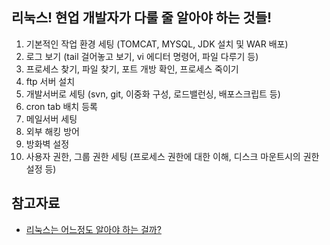 ## 리눅스! 현업 개발자가 다룰 줄 알아야 하는 것들!

1. 기본적인 작업 환경 세팅 (TOMCAT, MYSQL, JDK 설치 및 WAR 배포)
2. 로그 보기 (tail 걸어놓고 보기, vi 에디터 명령어, 파일 다루기 등)
3. 프로세스 찾기, 파일 찾기, 포트 개방 확인, 프로세스 죽이기
4. ftp 서버 설치
5. 개발서버로 세팅 (svn, git, 이중화 구성, 로드밸런싱, 배포스크립트 등)
6. cron tab 배치 등록
7. 메일서버 세팅
8. 외부 해킹 방어
9. 방화벽 설정
10. 사용자 권한, 그룹 권한 세팅 (프로세스 권한에 대한 이해, 디스크 마운트시의 권한 설정 등)

## 참고자료

- [리눅스는 어느정도 알아야 하는 걸까?](https://yermi.tistory.com/entry/%EC%9D%BC%EC%83%81-Linux-%EC%96%B4%EB%8A%90-%EC%A0%95%EB%8F%84-%EC%95%8C%EC%95%84%EC%95%BC-%ED%95%98%EB%8A%94-%EA%B2%83%EC%9D%BC%EA%B9%8C-%EC%B4%88%EB%B3%B4%EA%B0%9C%EB%B0%9C%EC%9E%90%EC%9D%98%C2%A0%EB%A6%AC%EB%88%85%EC%8A%A4-%EA%B3%B5%EB%B6%80-%EA%B0%80%EC%9D%B4%EB%93%9C)
